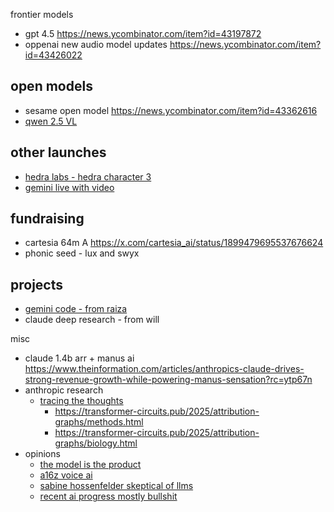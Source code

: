 

frontier models
- gpt 4.5 https://news.ycombinator.com/item?id=43197872
- oppenai new audio model updates https://news.ycombinator.com/item?id=43426022

## open models
- sesame open model https://news.ycombinator.com/item?id=43362616
- [qwen 2.5 VL](https://news.ycombinator.com/item?id=43464068)

## other launches
- [hedra labs - hedra character 3](https://x.com/hedra_labs/status/1897699010632466469)
- [gemini live with video](https://x.com/GeminiApp/status/1905770523109597275)

## fundraising
- cartesia 64m A https://x.com/cartesia_ai/status/1899479695537676624
- phonic seed - lux and swyx

## projects
- [gemini code - from raiza](https://x.com/raizamrtn/status/1906097326260945254)
- claude deep research - from will

misc

- claude 1.4b arr + manus ai https://www.theinformation.com/articles/anthropics-claude-drives-strong-revenue-growth-while-powering-manus-sensation?rc=ytp67n
- anthropic research
	- [tracing the thoughts](https://www.anthropic.com/research/tracing-thoughts-language-model)
		- https://transformer-circuits.pub/2025/attribution-graphs/methods.html
		- https://transformer-circuits.pub/2025/attribution-graphs/biology.html
- opinions
	- [the model is the product](https://news.ycombinator.com/item?id=43397474)
	- [a16z voice ai](https://gamma.app/docs/a16z-AI-Voice-Update-2025--ttkorld8iy6wfnj?mode=doc)
	- [sabine hossenfelder skeptical of llms](https://x.com/skdh/status/1905132853672784121)
	- [recent ai progress mostly bullshit](https://www.lesswrong.com/posts/4mvphwx5pdsZLMmpY/recent-ai-model-progress-feels-mostly-like-bullshit)